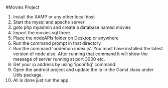 #Movies Project

1. Install the XAMP or any other local host
2. Start the mysql and apache server
3. goto php myadmin and create a database named movies
4. Import the movies.sql there
5. Place the nodeAPIs folder on Desktop or anywhere
6. Run the command prompt in that directory
7. Run the command 'nodemon index.js'. You must have installed the latest version of node also.
   After running that command it will show the message of server running at port 3000 etc.
8. Get your ip address by using 'ipconfig' command.
9. Open the android project and update the ip in the Const class under Utils package.
10. All is done just run the app